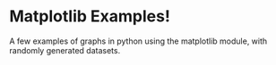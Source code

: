 # Matplotlib Examples!
A few examples of graphs in python using the matplotlib module, with randomly generated datasets.
